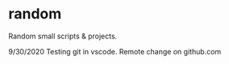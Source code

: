 # random
Random small scripts &amp; projects.

9/30/2020
Testing git in vscode.
Remote change on github.com
